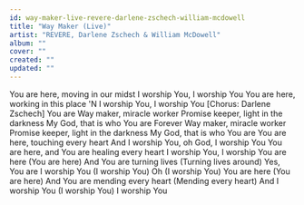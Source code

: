 ```yaml
---
id: way-maker-live-revere-darlene-zschech-william-mcdowell
title: "Way Maker (Live)"
artist: "REVERE, Darlene Zschech & William McDowell"
album: ""
cover: ""
created: ""
updated: ""
---
```


You are here, moving in our midst
I worship You, I worship You
You are here, working in this place
'N I worship You, I worship You
[Chorus: Darlene Zschech]
You are
Way maker, miracle worker
Promise keeper, light in the darkness
My God, that is who You are
Forever
Way maker, miracle worker
Promise keeper, light in the darkness
My God, that is who You are
You are here, touching every heart
And I worship You, oh God, I worship You
You are here, and You are healing every heart
I worship You, I worship
You are here (You are here)
And You are turning lives (Turning lives around)
Yes, You are
I worship You (I worship You)
Oh (I worship You)
You are here (You are here)
And You are mending every heart (Mending every heart)
And I worship You (I worship You)
I worship You